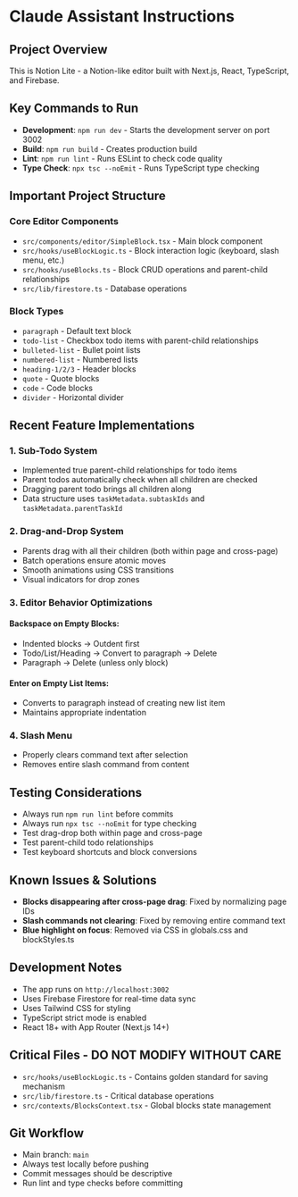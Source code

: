# Claude Assistant Instructions

## Project Overview
This is Notion Lite - a Notion-like editor built with Next.js, React, TypeScript, and Firebase.

## Key Commands to Run
- **Development**: `npm run dev` - Starts the development server on port 3002
- **Build**: `npm run build` - Creates production build
- **Lint**: `npm run lint` - Runs ESLint to check code quality
- **Type Check**: `npx tsc --noEmit` - Runs TypeScript type checking

## Important Project Structure

### Core Editor Components
- `src/components/editor/SimpleBlock.tsx` - Main block component
- `src/hooks/useBlockLogic.ts` - Block interaction logic (keyboard, slash menu, etc.)
- `src/hooks/useBlocks.ts` - Block CRUD operations and parent-child relationships
- `src/lib/firestore.ts` - Database operations

### Block Types
- `paragraph` - Default text block
- `todo-list` - Checkbox todo items with parent-child relationships
- `bulleted-list` - Bullet point lists
- `numbered-list` - Numbered lists
- `heading-1/2/3` - Header blocks
- `quote` - Quote blocks
- `code` - Code blocks
- `divider` - Horizontal divider

## Recent Feature Implementations

### 1. Sub-Todo System
- Implemented true parent-child relationships for todo items
- Parent todos automatically check when all children are checked
- Dragging parent todo brings all children along
- Data structure uses `taskMetadata.subtaskIds` and `taskMetadata.parentTaskId`

### 2. Drag-and-Drop System
- Parents drag with all their children (both within page and cross-page)
- Batch operations ensure atomic moves
- Smooth animations using CSS transitions
- Visual indicators for drop zones

### 3. Editor Behavior Optimizations
#### Backspace on Empty Blocks:
- Indented blocks → Outdent first
- Todo/List/Heading → Convert to paragraph → Delete
- Paragraph → Delete (unless only block)

#### Enter on Empty List Items:
- Converts to paragraph instead of creating new list item
- Maintains appropriate indentation

### 4. Slash Menu
- Properly clears command text after selection
- Removes entire slash command from content

## Testing Considerations
- Always run `npm run lint` before commits
- Always run `npx tsc --noEmit` for type checking
- Test drag-drop both within page and cross-page
- Test parent-child todo relationships
- Test keyboard shortcuts and block conversions

## Known Issues & Solutions
- **Blocks disappearing after cross-page drag**: Fixed by normalizing page IDs
- **Slash commands not clearing**: Fixed by removing entire command text
- **Blue highlight on focus**: Removed via CSS in globals.css and blockStyles.ts

## Development Notes
- The app runs on `http://localhost:3002`
- Uses Firebase Firestore for real-time data sync
- Uses Tailwind CSS for styling
- TypeScript strict mode is enabled
- React 18+ with App Router (Next.js 14+)

## Critical Files - DO NOT MODIFY WITHOUT CARE
- `src/hooks/useBlockLogic.ts` - Contains golden standard for saving mechanism
- `src/lib/firestore.ts` - Critical database operations
- `src/contexts/BlocksContext.tsx` - Global blocks state management

## Git Workflow
- Main branch: `main`
- Always test locally before pushing
- Commit messages should be descriptive
- Run lint and type checks before committing